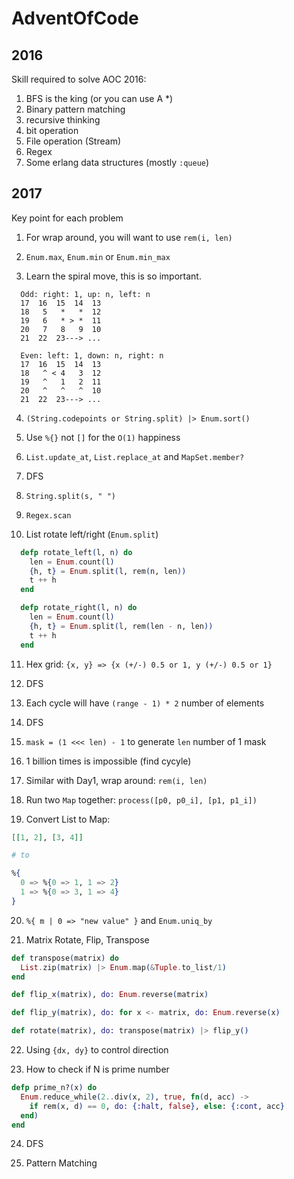 # AdventOfCode

## 2016

Skill required to solve AOC 2016:

1. BFS is the king (or you can use A *)
2. Binary pattern matching
3. recursive thinking
4. bit operation
5. File operation (Stream)
6. Regex
7. Some erlang data structures (mostly `:queue`)

## 2017

Key point for each problem

1. For wrap around, you will want to use `rem(i, len)`

2. `Enum.max`, `Enum.min` or `Enum.min_max`

3. Learn the spiral move, this is so important.

```
  Odd: right: 1, up: n, left: n
  17  16  15  14  13
  18   5   *   *  12
  19   6   * > *  11
  20   7   8   9  10
  21  22  23---> ...

  Even: left: 1, down: n, right: n
  17  16  15  14  13
  18   ^ < 4   3  12
  19   ^   1   2  11
  20   ^   ^   ^  10
  21  22  23---> ...
```

4. `(String.codepoints or String.split) |> Enum.sort()`

5. Use `%{}` not `[]` for the `O(1)` happiness

6. `List.update_at`, `List.replace_at` and `MapSet.member?`

7. DFS

8. `String.split(s, " ")`

9. `Regex.scan`

10. List rotate left/right (`Enum.split`)
```elixir
  defp rotate_left(l, n) do
    len = Enum.count(l)
    {h, t} = Enum.split(l, rem(n, len))
    t ++ h
  end

  defp rotate_right(l, n) do
    len = Enum.count(l)
    {h, t} = Enum.split(l, rem(len - n, len))
    t ++ h
  end
```

11. Hex grid: `{x, y} => {x (+/-) 0.5 or 1, y (+/-) 0.5 or 1}`

12. DFS

13. Each cycle will have `(range - 1) * 2` number of elements

14. DFS

15. `mask = (1 <<< len) - 1` to generate `len` number of 1 mask

16. 1 billion times is impossible (find cycyle)

17. Similar with Day1, wrap around: `rem(i, len)`

18. Run two `Map` together: `process([p0, p0_i], [p1, p1_i])`

19. Convert List to Map:
```elixir
[[1, 2], [3, 4]]

# to

%{
  0 => %{0 => 1, 1 => 2}
  1 => %{0 => 3, 1 => 4}
}
```

20. `%{ m | 0 => "new value" }` and `Enum.uniq_by`

21. Matrix Rotate, Flip, Transpose
```elixir
def transpose(matrix) do
  List.zip(matrix) |> Enum.map(&Tuple.to_list/1)
end

def flip_x(matrix), do: Enum.reverse(matrix)

def flip_y(matrix), do: for x <- matrix, do: Enum.reverse(x)

def rotate(matrix), do: transpose(matrix) |> flip_y()
```

22. Using `{dx, dy}` to control direction

23. How to check if N is prime number
```elixir
defp prime_n?(x) do
  Enum.reduce_while(2..div(x, 2), true, fn(d, acc) ->
    if rem(x, d) == 0, do: {:halt, false}, else: {:cont, acc}
  end)
end
```

24. DFS

25. Pattern Matching
